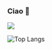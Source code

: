 ### Ciao 👋



![](https://github-readme-stats.vercel.app/api?username=ciaoly&show_icons=true&count_private=true&theme=transparent)

![Top Langs](https://github-readme-stats.vercel.app/api/top-langs/?username=ciaoly&layout=compact&theme=transparent&langs_count=8)

<!--
**ciaoly/ciaoly** is a ✨ _special_ ✨ repository because its `README.md` (this file) appears on your GitHub profile.

Here are some ideas to get you started:

- 🔭 I’m currently working on ...
- 🌱 I’m currently learning ...
- 👯 I’m looking to collaborate on ...
- 🤔 I’m looking for help with ...
- 💬 Ask me about ...
- 📫 How to reach me: ...
- 😄 Pronouns: ...
- ⚡ Fun fact: ...
-->
